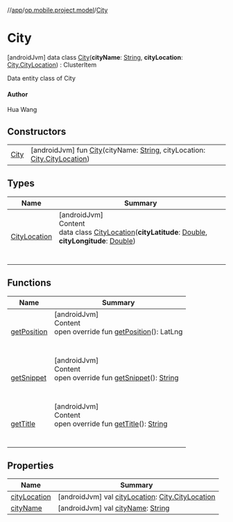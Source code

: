 //[app](../../../index.md)/[op.mobile.project.model](../index.md)/[City](index.md)



# City  
 [androidJvm] data class [City](index.md)(**cityName**: [String](https://kotlinlang.org/api/latest/jvm/stdlib/kotlin/-string/index.html), **cityLocation**: [City.CityLocation](-city-location/index.md)) : ClusterItem

Data entity class of City



#### Author  


Hua Wang

   


## Constructors  
  
| | |
|---|---|
| <a name="op.mobile.project.model/City/City/#kotlin.String#op.mobile.project.model.City.CityLocation/PointingToDeclaration/"></a>[City](-city.md)| <a name="op.mobile.project.model/City/City/#kotlin.String#op.mobile.project.model.City.CityLocation/PointingToDeclaration/"></a> [androidJvm] fun [City](-city.md)(cityName: [String](https://kotlinlang.org/api/latest/jvm/stdlib/kotlin/-string/index.html), cityLocation: [City.CityLocation](-city-location/index.md))   <br>|


## Types  
  
|  Name |  Summary | 
|---|---|
| <a name="op.mobile.project.model/City.CityLocation///PointingToDeclaration/"></a>[CityLocation](-city-location/index.md)| <a name="op.mobile.project.model/City.CityLocation///PointingToDeclaration/"></a>[androidJvm]  <br>Content  <br>data class [CityLocation](-city-location/index.md)(**cityLatitude**: [Double](https://kotlinlang.org/api/latest/jvm/stdlib/kotlin/-double/index.html), **cityLongitude**: [Double](https://kotlinlang.org/api/latest/jvm/stdlib/kotlin/-double/index.html))  <br><br><br>|


## Functions  
  
|  Name |  Summary | 
|---|---|
| <a name="op.mobile.project.model/City/getPosition/#/PointingToDeclaration/"></a>[getPosition](get-position.md)| <a name="op.mobile.project.model/City/getPosition/#/PointingToDeclaration/"></a>[androidJvm]  <br>Content  <br>open override fun [getPosition](get-position.md)(): LatLng  <br><br><br>|
| <a name="op.mobile.project.model/City/getSnippet/#/PointingToDeclaration/"></a>[getSnippet](get-snippet.md)| <a name="op.mobile.project.model/City/getSnippet/#/PointingToDeclaration/"></a>[androidJvm]  <br>Content  <br>open override fun [getSnippet](get-snippet.md)(): [String](https://kotlinlang.org/api/latest/jvm/stdlib/kotlin/-string/index.html)  <br><br><br>|
| <a name="op.mobile.project.model/City/getTitle/#/PointingToDeclaration/"></a>[getTitle](get-title.md)| <a name="op.mobile.project.model/City/getTitle/#/PointingToDeclaration/"></a>[androidJvm]  <br>Content  <br>open override fun [getTitle](get-title.md)(): [String](https://kotlinlang.org/api/latest/jvm/stdlib/kotlin/-string/index.html)  <br><br><br>|


## Properties  
  
|  Name |  Summary | 
|---|---|
| <a name="op.mobile.project.model/City/cityLocation/#/PointingToDeclaration/"></a>[cityLocation](city-location.md)| <a name="op.mobile.project.model/City/cityLocation/#/PointingToDeclaration/"></a> [androidJvm] val [cityLocation](city-location.md): [City.CityLocation](-city-location/index.md)   <br>|
| <a name="op.mobile.project.model/City/cityName/#/PointingToDeclaration/"></a>[cityName](city-name.md)| <a name="op.mobile.project.model/City/cityName/#/PointingToDeclaration/"></a> [androidJvm] val [cityName](city-name.md): [String](https://kotlinlang.org/api/latest/jvm/stdlib/kotlin/-string/index.html)   <br>|

